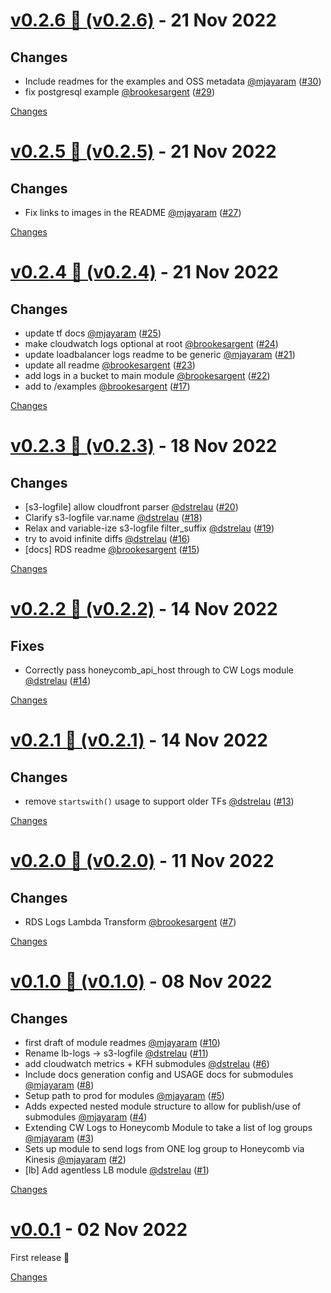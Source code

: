 <a name="v0.2.6"></a>
# [v0.2.6 🌈 (v0.2.6)](https://github.com/honeycombio/terraform-aws-honeycomb-integrations/releases/tag/v0.2.6) - 21 Nov 2022

## Changes

- Include readmes for the examples and OSS metadata [@mjayaram](https://github.com/mjayaram) ([#30](https://github.com/honeycombio/terraform-aws-honeycomb-integrations/issues/30))
- fix postgresql example [@brookesargent](https://github.com/brookesargent) ([#29](https://github.com/honeycombio/terraform-aws-honeycomb-integrations/issues/29))


[Changes][v0.2.6]


<a name="v0.2.5"></a>
# [v0.2.5 🌈 (v0.2.5)](https://github.com/honeycombio/terraform-aws-honeycomb-integrations/releases/tag/v0.2.5) - 21 Nov 2022

## Changes

- Fix links to images in the README [@mjayaram](https://github.com/mjayaram) ([#27](https://github.com/honeycombio/terraform-aws-honeycomb-integrations/issues/27))


[Changes][v0.2.5]


<a name="v0.2.4"></a>
# [v0.2.4 🌈 (v0.2.4)](https://github.com/honeycombio/terraform-aws-honeycomb-integrations/releases/tag/v0.2.4) - 21 Nov 2022

## Changes

- update tf docs [@mjayaram](https://github.com/mjayaram) ([#25](https://github.com/honeycombio/terraform-aws-honeycomb-integrations/issues/25))
- make cloudwatch logs optional at root [@brookesargent](https://github.com/brookesargent) ([#24](https://github.com/honeycombio/terraform-aws-honeycomb-integrations/issues/24))
- update loadbalancer logs readme to be generic [@mjayaram](https://github.com/mjayaram) ([#21](https://github.com/honeycombio/terraform-aws-honeycomb-integrations/issues/21))
- update all readme [@brookesargent](https://github.com/brookesargent) ([#23](https://github.com/honeycombio/terraform-aws-honeycomb-integrations/issues/23))
- add logs in a bucket to main module [@brookesargent](https://github.com/brookesargent) ([#22](https://github.com/honeycombio/terraform-aws-honeycomb-integrations/issues/22))
- add to /examples [@brookesargent](https://github.com/brookesargent) ([#17](https://github.com/honeycombio/terraform-aws-honeycomb-integrations/issues/17))


[Changes][v0.2.4]


<a name="v0.2.3"></a>
# [v0.2.3 🌈 (v0.2.3)](https://github.com/honeycombio/terraform-aws-honeycomb-integrations/releases/tag/v0.2.3) - 18 Nov 2022

## Changes

- [s3-logfile] allow cloudfront parser [@dstrelau](https://github.com/dstrelau) ([#20](https://github.com/honeycombio/terraform-aws-honeycomb-integrations/issues/20))
- Clarify s3-logfile var.name [@dstrelau](https://github.com/dstrelau) ([#18](https://github.com/honeycombio/terraform-aws-honeycomb-integrations/issues/18))
- Relax and variable-ize s3-logfile filter\_suffix [@dstrelau](https://github.com/dstrelau) ([#19](https://github.com/honeycombio/terraform-aws-honeycomb-integrations/issues/19))
- try to avoid infinite diffs [@dstrelau](https://github.com/dstrelau) ([#16](https://github.com/honeycombio/terraform-aws-honeycomb-integrations/issues/16))
- [docs] RDS readme [@brookesargent](https://github.com/brookesargent) ([#15](https://github.com/honeycombio/terraform-aws-honeycomb-integrations/issues/15))


[Changes][v0.2.3]


<a name="v0.2.2"></a>
# [v0.2.2 🌈 (v0.2.2)](https://github.com/honeycombio/terraform-aws-honeycomb-integrations/releases/tag/v0.2.2) - 14 Nov 2022

## Fixes

- Correctly pass honeycomb\_api\_host through to CW Logs module [@dstrelau](https://github.com/dstrelau) ([#14](https://github.com/honeycombio/terraform-aws-honeycomb-integrations/issues/14))


[Changes][v0.2.2]


<a name="v0.2.1"></a>
# [v0.2.1 🌈 (v0.2.1)](https://github.com/honeycombio/terraform-aws-honeycomb-integrations/releases/tag/v0.2.1) - 14 Nov 2022

## Changes

- remove `startswith()` usage to support older TFs [@dstrelau](https://github.com/dstrelau) ([#13](https://github.com/honeycombio/terraform-aws-honeycomb-integrations/issues/13))


[Changes][v0.2.1]


<a name="v0.2.0"></a>
# [v0.2.0 🌈 (v0.2.0)](https://github.com/honeycombio/terraform-aws-honeycomb-integrations/releases/tag/v0.2.0) - 11 Nov 2022

## Changes

- RDS Logs Lambda Transform [@brookesargent](https://github.com/brookesargent) ([#7](https://github.com/honeycombio/terraform-aws-honeycomb-integrations/issues/7))


[Changes][v0.2.0]


<a name="v0.1.0"></a>
# [v0.1.0 🌈 (v0.1.0)](https://github.com/honeycombio/terraform-aws-honeycomb-integrations/releases/tag/v0.1.0) - 08 Nov 2022

## Changes

- first draft of module readmes [@mjayaram](https://github.com/mjayaram) ([#10](https://github.com/honeycombio/terraform-aws-honeycomb-integrations/issues/10))
- Rename lb-logs -> s3-logfile [@dstrelau](https://github.com/dstrelau) ([#11](https://github.com/honeycombio/terraform-aws-honeycomb-integrations/issues/11))
- add cloudwatch metrics + KFH submodules [@dstrelau](https://github.com/dstrelau) ([#6](https://github.com/honeycombio/terraform-aws-honeycomb-integrations/issues/6))
- Include docs generation config and USAGE docs for submodules [@mjayaram](https://github.com/mjayaram) ([#8](https://github.com/honeycombio/terraform-aws-honeycomb-integrations/issues/8))
- Setup path to prod for modules [@mjayaram](https://github.com/mjayaram) ([#5](https://github.com/honeycombio/terraform-aws-honeycomb-integrations/issues/5))
- Adds expected nested module structure to allow for publish/use of submodules [@mjayaram](https://github.com/mjayaram) ([#4](https://github.com/honeycombio/terraform-aws-honeycomb-integrations/issues/4))
- Extending CW Logs to Honeycomb Module to take a list of log groups [@mjayaram](https://github.com/mjayaram) ([#3](https://github.com/honeycombio/terraform-aws-honeycomb-integrations/issues/3))
- Sets up module to send logs from ONE log group to Honeycomb via Kinesis [@mjayaram](https://github.com/mjayaram) ([#2](https://github.com/honeycombio/terraform-aws-honeycomb-integrations/issues/2))
- [lb] Add agentless LB module [@dstrelau](https://github.com/dstrelau) ([#1](https://github.com/honeycombio/terraform-aws-honeycomb-integrations/issues/1))


[Changes][v0.1.0]


<a name="v0.0.1"></a>
# [v0.0.1](https://github.com/honeycombio/terraform-aws-honeycomb-integrations/releases/tag/v0.0.1) - 02 Nov 2022

First release 🎉 

[Changes][v0.0.1]


[v0.2.6]: https://github.com/honeycombio/terraform-aws-honeycomb-integrations/compare/v0.2.5...v0.2.6
[v0.2.5]: https://github.com/honeycombio/terraform-aws-honeycomb-integrations/compare/v0.2.4...v0.2.5
[v0.2.4]: https://github.com/honeycombio/terraform-aws-honeycomb-integrations/compare/v0.2.3...v0.2.4
[v0.2.3]: https://github.com/honeycombio/terraform-aws-honeycomb-integrations/compare/v0.2.2...v0.2.3
[v0.2.2]: https://github.com/honeycombio/terraform-aws-honeycomb-integrations/compare/v0.2.1...v0.2.2
[v0.2.1]: https://github.com/honeycombio/terraform-aws-honeycomb-integrations/compare/v0.2.0...v0.2.1
[v0.2.0]: https://github.com/honeycombio/terraform-aws-honeycomb-integrations/compare/v0.1.0...v0.2.0
[v0.1.0]: https://github.com/honeycombio/terraform-aws-honeycomb-integrations/compare/v0.0.1...v0.1.0
[v0.0.1]: https://github.com/honeycombio/terraform-aws-honeycomb-integrations/tree/v0.0.1

 <!-- Generated by https://github.com/rhysd/changelog-from-release -->
